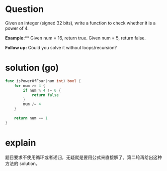 # Question

Given an integer (signed 32 bits), write a function to check whether it is a power of 4.

**Example:****
Given num = 16, return true. Given num = 5, return false.

**Follow up:** Could you solve it without loops/recursion?

# solution (go)
```go
func isPowerOfFour(num int) bool {
    for num >= 4 {
        if num % 4 != 0 {
            return false
        }
        num /= 4
    }
    
    return num == 1
}
```

# explain  
题目要求不使用循环或者递归，无疑就是要用公式来直接解了。第二轮再给出这种方法的 solution。


